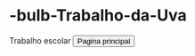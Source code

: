 # -bulb-Trabalho-da-Uva
Trabalho escolar
 <a href="Trab01-TA-DAW.html"><button>Pagina principal</button></a>
